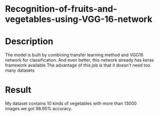 # Recognition-of-fruits-and-vegetables-using-VGG-16-network

# Description
The model is built by combining transfer learning method and VGG16 network for classification. And even better, this network already has keras framework available
The advantage of this job is that it doesn't need too many datasets
# Result
My dataset contains 10 kinds of vegetables with more than 13000 images.we got 98.95% accuracy.
